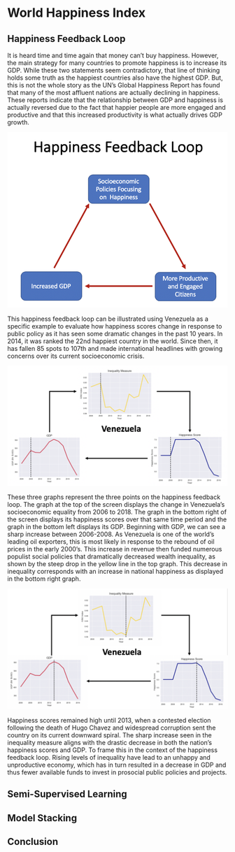 
# World Happiness Index

## Happiness Feedback Loop
It is heard time and time again that money can’t buy happiness. However, the main strategy for many countries to promote happiness is to increase its GDP. While these two statements seem contradictory, that line of thinking holds some truth as the happiest countries also have the highest GDP. But, this is not the whole story as the UN’s Global Happiness Report has found that many of the most affluent nations are actually declining in happiness. These reports indicate that the relationship between GDP and happiness is actually reversed due to the fact that happier people are more engaged and productive and that this increased productivity is what actually drives GDP growth. 

<img src="happy_feedback_loop.png">

This happiness feedback loop can be illustrated using Venezuela as a specific example to evaluate how happiness scores change in response to public policy as it has seen some dramatic changes in the past 10 years. In 2014, it was ranked the 22nd happiest country in the world. Since then, it has fallen 85 spots to 107th and made international headlines with growing concerns over its current socioeconomic crisis. 

<img src="venezuela_loop1.png">

These three graphs represent the three points on the happiness feedback loop. The graph at the top of the screen displays the change in Venezuela’s socioeconomic equality from 2006 to 2018. The graph in the bottom right of the screen displays its happiness scores over that same time period and the graph in the bottom left displays its GDP. Beginning with GDP, we can see a sharp increase between 2006-2008. As Venezuela is one of the world’s leading oil exporters, this is most likely in response to the rebound of oil prices in the early 2000’s. This increase in revenue then funded numerous populist social policies that dramatically decreased wealth inequality, as shown by the steep drop in the yellow line in the top graph. This decrease in inequality corresponds with an increase in national happiness as displayed in the bottom right graph. 

<img src="venezuela_loop2.png">

Happiness scores remained high until 2013, when a contested election following the death of Hugo Chavez and widespread corruption sent the country on its current downward spiral.  The sharp increase seen in the inequality measure aligns with the drastic decrease in both the nation’s happiness scores and GDP. To frame this in the context of the happiness feedback loop. Rising levels of inequality have lead to an unhappy and unproductive economy, which has in turn resulted in a decrease in GDP and thus fewer available funds to invest in prosocial public policies and projects.

## Semi-Supervised Learning

## Model Stacking

## Conclusion

